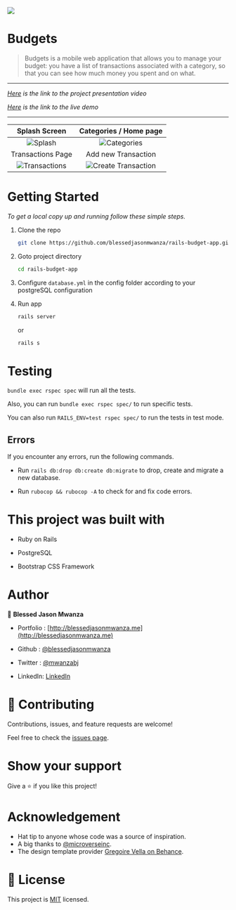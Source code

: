 ![](https://img.shields.io/badge/Microverse-blueviolet)

# Budgets
> Budgets is a mobile web application that allows you to manage your budget: you have a list of transactions associated with a category, so that you can see how much money you spent and on what.
----
_[Here](https://www.loom.com/share/84d48cabe74b451087177d7ca18098a5) is the link to the project presentation video_

_[Here](https://enigmatic-castle-54328.herokuapp.com/) is the link to the live demo_

---
  Splash Screen                                              |  Categories / Home page
:-----------------------------------------------------------:|:---------------------------------------------------------:
![Splash](https://user-images.githubusercontent.com/35315311/177992921-2b31225f-24fd-4d42-a672-12fd5faceb4c.png)         |   ![Categories](https://user-images.githubusercontent.com/35315311/177993018-2b7eaa15-7f79-46f8-b148-7b3387348879.png)
  Transactions Page                                          |  Add new Transaction
![Transactions](https://user-images.githubusercontent.com/35315311/177993154-bd557576-a1f8-4c3a-af6c-2f8452621442.png)     |   ![Create Transaction](https://user-images.githubusercontent.com/35315311/177993279-b2d427db-45c8-4d9f-a64c-1b85334a7790.png)

# Getting Started






_To get a local copy up and running follow these simple steps._

1. Clone the repo
   ```sh
   git clone https://github.com/blessedjasonmwanza/rails-budget-app.git
   ```
2. Goto project directory
   ```sh
   cd rails-budget-app
   ```

3. Configure `database.yml` in the config folder according to your postgreSQL configuration
4. Run app
   ```sh
   rails server
   ```
   or
   ```sh
   rails s
   ```


# Testing

`bundle exec rspec spec` will run all the tests.

Also, you can run `bundle exec rspec spec/` to run specific tests.

You can also run `RAILS_ENV=test rspec spec/` to run the tests in test mode.

## Errors

If you encounter any errors, run the following commands.

- Run `rails db:drop db:create db:migrate` to drop, create and migrate a new database.

- Run `rubocop && rubocop -A` to check for and fix code errors.

# This project was built with

- Ruby on Rails

- PostgreSQL

- Bootstrap CSS Framework

# Author

👤 **Blessed Jason Mwanza**
- Portfolio : [http://blessedjasonmwanza.me](http://blessedjasonmwanza.me)

- Github : [@blessedjasonmwanza](https://github.com/blessedjasonmwanza)

- Twitter : [@mwanzabj](https://twitter.com/mwanzabj)

- LinkedIn: [LinkedIn](https://www.linkedin.com/in/blessedjasonmwanza)

# 🤝 Contributing

Contributions, issues, and feature requests are welcome!

Feel free to check the [issues page](https://github.com/Donard97/recipe-app/issues).

# Show your support

Give a ⭐️ if you like this project!

# Acknowledgement

- Hat tip to anyone whose code was a source of inspiration.
- A big thanks to [@microverseinc](https://github.com/microverseinc).
- The design template provider [Gregoire Vella on Behance](https://www.behance.net/gregoirevella).

# 📝 License

This project is [MIT](./MIT.md) licensed.